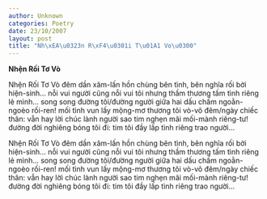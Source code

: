 ```yaml
---
author: Unknown
categories: Poetry
date: 23/10/2007
layout: post
title: "Nh\xEA\u0323n R\xF4\u0301i T\u01A1 Vo\u0300"
---
```


**Nhện Rối Tơ Vò**

Nhện Rối Tơ Vò
đêm dần xâm-lấn
hồn chùng
bên tình, bên nghĩa
rối bời hiện-sinh...
nỗi vui người
cũng nỗi vui tôi
nhưng thầm thương
tấm tình riêng
lẻ mình...
song song đường
tôi/đường người
giữa hai dấu chấm
ngoằn-ngoèo rối-ren!
mối tình vun lấy
mộng-mơ
thương tôi vò-võ
đêm/ngày chiếc thân:
vẫn hay
lời chúc lành người
sao
tim nghẹn mãi
mối-mành
riêng-tư!
đường đời
nghiêng bóng
tôi đi:
tim tôi đầy lấp
tình riêng trao
người...

Nhện Rối Tơ Vò
đêm dần xâm-lấn
hồn chùng
bên tình, bên nghĩa
rối bời hiện-sinh...
nỗi vui người
cũng nỗi vui tôi
nhưng thầm thương
tấm tình riêng
lẻ mình...
song song đường
tôi/đường người
giữa hai dấu chấm
ngoằn-ngoèo rối-ren!
mối tình vun lấy
mộng-mơ
thương tôi vò-võ
đêm/ngày chiếc thân:
vẫn hay
lời chúc lành người
sao
tim nghẹn mãi
mối-mành
riêng-tư!
đường đời
nghiêng bóng
tôi đi:
tim tôi đầy lấp
tình riêng trao
người...
